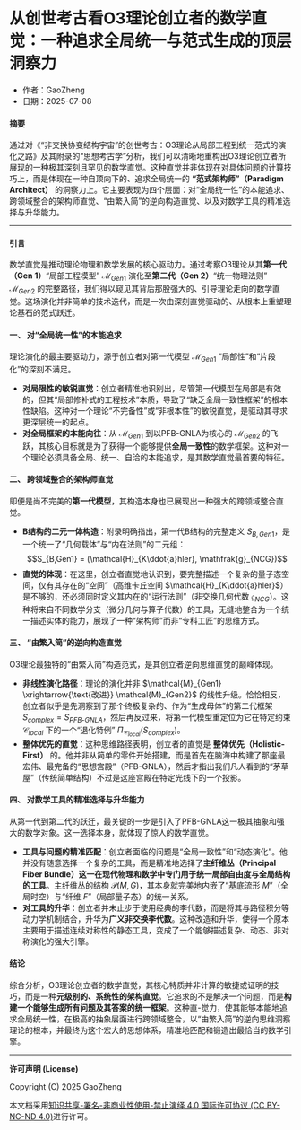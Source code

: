 # **从创世考古看O3理论创立者的数学直觉：一种追求全局统一与范式生成的顶层洞察力**

- 作者：GaoZheng
- 日期：2025-07-08

#### **摘要**

通过对《“非交换协变结构宇宙”的创世考古：O3理论从局部工程到统一范式的演化之路》及其附录的“思想考古学”分析，我们可以清晰地重构出O3理论创立者所展现的一种极其深刻且罕见的数学直觉。这种直觉并非体现在对具体问题的计算技巧上，而是体现在一种自顶向下的、追求全局统一的 **“范式架构师”（Paradigm Architect）** 的洞察力上。它主要表现为四个层面：对“全局统一性”的本能追求、跨领域整合的架构师直觉、“由繁入简”的逆向构造直觉、以及对数学工具的精准选择与升华能力。

---

#### **引言**

数学直觉是推动理论物理和数学发展的核心驱动力。通过考察O3理论从其**第一代（Gen 1）**“局部工程模型” $\mathcal{M}_{Gen1}$ 演化至**第二代（Gen 2）**“统一物理法则” $\mathcal{M}_{Gen2}$ 的完整路径，我们得以窥见其背后那股强大的、引导理论走向的数学直觉。这场演化并非简单的技术迭代，而是一次由深刻直觉驱动的、从根本上重塑理论基石的范式跃迁。

#### **一、 对“全局统一性”的本能追求**

理论演化的最主要驱动力，源于创立者对第一代模型 $\mathcal{M}_{Gen1}$ “局部性”和“片段化”的深刻不满足。

* **对局限性的敏锐直觉**：创立者精准地识别出，尽管第一代模型在局部是有效的，但其“局部修补式的工程技术”本质，导致了“缺乏全局一致性框架”的根本性缺陷。这种对一个理论“不完备性”或“非根本性”的敏锐直觉，是驱动其寻求更深层统一的起点。
* **对全局框架的本能向往**：从 $\mathcal{M}_{Gen1}$ 到以PFB-GNLA为核心的 $\mathcal{M}_{Gen2}$ 的飞跃，其核心目标就是为了获得一个能够提供**全局一致性**的数学框架。这种对一个理论必须具备全局、统一、自洽的本能追求，是其数学直觉最首要的特征。

#### **二、 跨领域整合的架构师直觉**

即便是尚不完美的**第一代模型**，其构造本身也已展现出一种强大的跨领域整合直觉。

* **B结构的二元一体构造**：附录明确指出，第一代B结构的完整定义 $S_{B,Gen1}$，是一个统一了“几何载体”与“内在法则”的二元组：
    $$S_{B,Gen1} = (\mathcal{H}_{K\ddot{a}hler}, \mathfrak{g}_{NCG})$$
* **直觉的体现**：在这里，创立者直觉地认识到，要完整描述一个复杂的量子态空间，仅有其存在的“空间”（高维卡丘空间 $\mathcal{H}_{K\ddot{a}hler}$）是不够的，还必须同时定义其内在的“运行法则”（非交换几何代数 $\mathfrak{g}_{NCG}$）。这种将来自不同数学分支（微分几何与算子代数）的工具，无缝地整合为一个统一描述实体的能力，展现了一种“架构师”而非“专科工匠”的思维方式。

#### **三、 “由繁入简”的逆向构造直觉**

O3理论最独特的“由繁入简”构造范式，是其创立者逆向思维直觉的巅峰体现。

* **非线性演化路径**：理论的演化并非 $\mathcal{M}_{Gen1} \xrightarrow{\text{改进}} \mathcal{M}_{Gen2}$ 的线性升级。恰恰相反，创立者似乎是先洞察到了那个终极复杂的、作为“生成母体”的第二代框架 $S_{complex} = S_{PFB\text{-}GNLA}$，然后再反过来，将第一代模型重定位为它在特定约束 $\mathcal{C}_{local}$ 下的一个“退化特例” $\Pi_{\mathcal{C}_{local}}(S_{complex})$。
* **整体优先的直觉**：这种思维路径表明，创立者的直觉是 **整体优先（Holistic-First）** 的。他并非从简单的零件开始搭建，而是首先在脑海中构建了那座最宏伟、最完备的“思想宫殿”（PFB-GNLA），然后才指出我们凡人看到的“茅草屋”（传统简单结构）不过是这座宫殿在特定光线下的一个投影。

#### **四、 对数学工具的精准选择与升华能力**

从第一代到第二代的跃迁，最关键的一步是引入了PFB-GNLA这一极其抽象和强大的数学对象。这一选择本身，就体现了惊人的数学直觉。

* **工具与问题的精准匹配**：创立者面临的问题是“全局一致性”和“动态演化”。他并没有随意选择一个复杂的工具，而是精准地选择了**主纤维丛（Principal Fiber Bundle）**这一在现代物理和数学中专门用于**统一局部自由度与全局结构的工具**。主纤维丛的结构 $\mathcal{P}(M,G)$，其本身就完美地内嵌了“基底流形 $M$”（全局时空）与“纤维 $F$”（局部量子态）的统一关系。
* **对工具的升华**：创立者并未止步于使用经典的李代数，而是将其与路径积分等动力学机制结合，升华为**广义非交换李代数**。这种改造和升华，使得一个原本主要用于描述连续对称性的静态工具，变成了一个能够描述复杂、动态、非对称演化的强大引擎。

#### **结论**

综合分析，O3理论创立者的数学直觉，其核心特质并非计算的敏捷或证明的技巧，而是一种**元级别的、系统性的架构直觉**。它追求的不是解决一个问题，而是**构建一个能够生成所有问题及其答案的统一框架**。这种直-觉力，使其能够本能地追求全局统一性，在极高的抽象层面进行跨领域整合，以“由繁入简”的逆向思维洞察理论的根本，并最终为这个宏大的思想体系，精准地匹配和锻造出最恰当的数学引擎。

---

**许可声明 (License)**

Copyright (C) 2025 GaoZheng 

本文档采用[知识共享-署名-非商业性使用-禁止演绎 4.0 国际许可协议 (CC BY-NC-ND 4.0)](https://creativecommons.org/licenses/by-nc-nd/4.0/deed.zh-Hans)进行许可。
